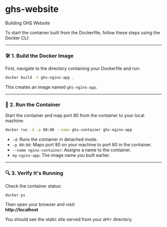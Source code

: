 # ghs-website
Building GHS Website


To start the container built from the Dockerfile, follow these steps using the Docker CLI:

---

### 🛠️ **1. Build the Docker Image**
First, navigate to the directory containing your Dockerfile and run:

```bash
docker build -t ghs-nginx-app .
```

This creates an image named `ghs-nginx-app`.

---

### 🚀 **2. Run the Container**
Start the container and map port 80 from the container to your local machine:

```bash
docker run -d -p 80:80 --name ghs-container ghs-nginx-app
```

- `-d`: Runs the container in detached mode.
- `-p 80:80`: Maps port 80 on your machine to port 80 in the container.
- `--name nginx-container`: Assigns a name to the container.
- `my-nginx-app`: The image name you built earlier.

---

### 🔍 **3. Verify It's Running**
Check the container status:

```bash
docker ps
```

Then open your browser and visit:  
**http://localhost**

You should see the static site served from your `APP/` directory.
